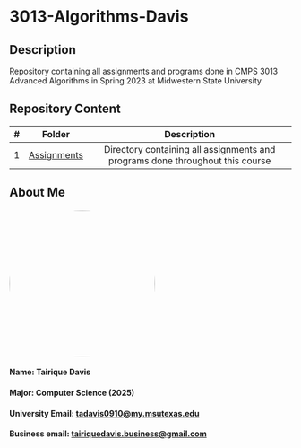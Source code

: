 # 3013-Algorithms-Davis

## Description

Repository containing all assignments and programs done in CMPS 3013 Advanced Algorithms in Spring 2023 at Midwestern State University

## Repository Content
| # | Folder | Description |
| :------: | :-----------: | :----------: |
|  1  | <a href = "https://github.com/Logicxrd/3013-Algorithms-Davis/tree/main/Assignments">Assignments</a>| Directory containing all assignments and programs done throughout this course |

## About Me

#### <img style="height:auto; border-radius:50%;" alt="" width="260" height="260" src="https://user-images.githubusercontent.com/108636715/213933685-0716066e-9792-4cc9-ba5e-1d0ae421d366.jpg">
#### Name: Tairique Davis
#### Major: Computer Science (2025)
#### University Email: tadavis0910@my.msutexas.edu
#### Business email: tairiquedavis.business@gmail.com



